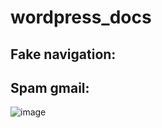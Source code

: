 # wordpress_docs

## Fake navigation:


## Spam gmail:
![image](https://github.com/user-attachments/assets/1e2a2997-1113-4f5b-ac4a-031811c5e37c)

